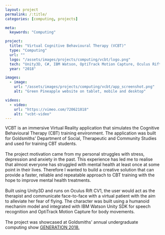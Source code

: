 ```yaml
---
layout: project
permalink: /:title/
categories: [computing, projects]

meta:
  keywords: "Computing"

project:
  title: "Virtual Cognitive Behavioural Therapy (VCBT)"
  type: "Computing"
  url: ""
  logo: "/assets/images/projects/computing/vcbt/logo.png"
  tech: "Unity3D, C#, IBM Watson, OptiTrack Motion Capture, Oculus Rift CV1"
  year: "2018"

images:
  - image:
    url: "/assets/images/projects/computing/vcbt/app_screenshot.png"
    alt: "Green Pineapple website on tablet, mobile and desktop"

videos:
  - video:
    url: "https://vimeo.com/720621018"
    alt: "vcbt-video"
---
```


<p>VCBT is an immersive Virtual Reality application that simulates the Cognitive Behavioural Therapy (CBT) training environment. The application was built for Goldsmiths’ Department of Social, Therapeutic and Community Studies and used for training CBT students.
<br/><br/>
The project motivation came from my personal struggles with stress, depression and anxiety in the past. This experience has led me to realise that almost everyone has struggled with mental health at least once at some point in their lives. Therefore I wanted to build a creative solution that can provide a faster, reliable and repeatable approach to CBT training with the hope to improve mental health treatments.
<br/><br/>
Built using Unity3D and runs on Oculus Rift CV1, the user would act as the therapist and communicate face-to-face with a virtual patient with the aim to alleviate her fear of flying. The character was built using a humanoid mechanim model and integrated with IBM Watson Unity SDK for speech recognition and OptiTrack Motion Capture for body movements.
<br/><br/>
The project was showcased at Goldsmiths' annual undergraduate computing show <a href="https://goldcomputing.show/2018/05/29/virtual-cognitive-behavioural-therapy/">GENERATION 2018.</a></p>
